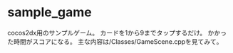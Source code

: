 # sample_game
cocos2dx用のサンプルゲーム。
カードを1から9までタップするだけ。
かかった時間がスコアになる。
主な内容は/Classes/GameScene.cppを見てみて。

